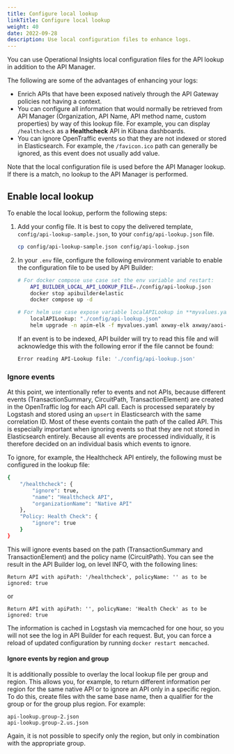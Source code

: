 ```yaml
---
title: Configure local lookup
linkTitle: Configure local lookup
weight: 40
date: 2022-09-28
description: Use local configuration files to enhance logs.
---
```


You can use Operational Insights local configuration files for the API lookup in addition to the API Manager.

The following are some of the advantages of enhancing your logs:

* Enrich APIs that have been exposed natively through the API Gateway policies not having a context.
* You can configure all information that would normally be retrieved from API Manager (Organization, API Name, API method name, custom properties) by way of this lookup file. For example, you can display `/healthcheck` as a **Healthcheck** API in Kibana dashboards.
* You can ignore OpenTraffic events so that they are not indexed or stored in Elasticsearch. For example, the `/favicon.ico` path can generally be ignored, as this event does not usually add value.

Note that the local configuration file is used before the API Manager lookup. If there is a match, no lookup to the API Manager is performed.

## Enable local lookup

To enable the local lookup, perform the following steps:

1. Add your config file. It is best to copy the delivered template, `config/api-lookup-sample.json`, to your `config/api-lookup.json` file.

    ```bash
    cp config/api-lookup-sample.json config/api-lookup.json
    ```

2. In your `.env` file, configure the following environment variable to enable the configuration file to be used by API Builder:

    ```bash
    # For docker compose use case set the env variable and restart:
        API_BUILDER_LOCAL_API_LOOKUP_FILE=./config/api-lookup.json
        docker stop apibuilder4elastic
        docker compose up -d
    ```

    ```bash
    # For helm use case expose variable localAPILookup in **myvalues.yaml** file and run helm upgrade:
        localAPILookup: "./config/api-lookup.json"
        helm upgrade -n apim-elk -f myvalues.yaml axway-elk axway/aaoi-helm-prod
    ```

    If an event is to be indexed, API builder will try to read this file and will acknowledge this with the following error if the file cannot be found:

    ```bash
    Error reading API-Lookup file: './config/api-lookup.json'
    ```

### Ignore events

At this point, we intentionally refer to events and not APIs, because different events (TransactionSummary, CircuitPath, TransactionElement) are created in the OpenTraffic log for each API call. Each is processed separately by Logstash and stored using an `upsert` in Elasticsearch with the same correlation ID. Most of these events contain the path of the called API. This is especially important when ignoring events so that they are not stored in Elasticsearch entirely. Because all events are processed individually, it is therefore decided on an individual basis which events to ignore.

To ignore, for example, the Healthcheck API entirely, the following must be configured in the lookup file:

```bash
{
    "/healthcheck": {
        "ignore": true,
        "name": "Healthcheck API",
        "organizationName": "Native API"
    },
    "Policy: Health Check": {
        "ignore": true
    }
}
```

This will ignore events based on the path (TransactionSummary and TransactionElement) and the policy name (CircuitPath). You can see the result in the API Builder log, on level INFO, with the following lines:

```log
Return API with apiPath: '/healthcheck', policyName: '' as to be ignored: true
```

or

```log
Return API with apiPath: '', policyName: 'Health Check' as to be ignored: true
```

The information is cached in Logstash via memcached for one hour, so you will not see the log in API Builder for each request. But, you can force a reload of updated configuration by running `docker restart memcached`.

#### Ignore events by region and group

It is additionally possible to overlay the local lookup file per group and region. This allows you, for example, to return different information per region for the same native API or to ignore an API only in a specific region. To do this, create files with the same base name, then a qualifier for the group or for the group plus region. For example:

```
api-lookup.group-2.json
api-lookup.group-2.us.json
```

Again, it is not possible to specify only the region, but only in combination with the appropriate group.
